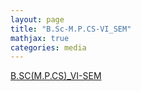 ```yaml
---
layout: page
title: "B.Sc-M.P.CS-VI_SEM"
mathjax: true
categories: media
---
```


[B.SC(M.P.CS)_VI-SEM](/bachelors/vi-sem.md)

